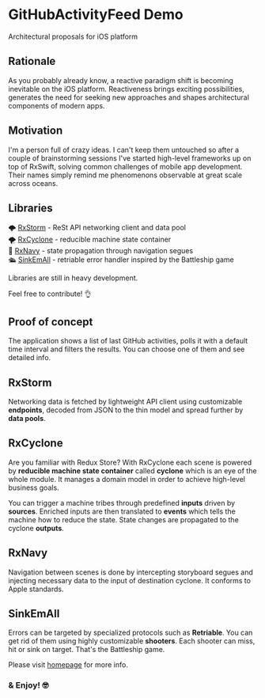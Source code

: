 # GitHubActivityFeed Demo
 Architectural proposals for iOS platform

## Rationale

As you probably already know, a reactive paradigm shift is becoming inevitable on the iOS platform. Reactiveness brings exciting possibilities, generates the need for seeking new approaches and shapes architectural components of modern apps.

## Motivation

I'm a person full of crazy ideas. I can't keep them untouched so after a couple of brainstorming sessions I've started high-level frameworks up on top of RxSwift, solving common challenges of mobile app development. Their names simply remind me phenomenons observable at great scale across oceans.

## Libraries

🌩 [RxStorm](http://github.com/lyzkov/RxStorm) - ReSt API networking client and data pool  
🌪 [RxCyclone](http://github.com/lyzkov/RxCyclone) -  reducible machine state container  
🧭 [RxNavy](http://github.com/lyzkov/RxNavy) - state propagation through navigation segues  
🛳 [SinkEmAll](http://github.com/lyzkov/SinkEmAll) - retriable error handler inspired by the Battleship game  

Libraries are still in heavy development.  

Feel free to contribute! 👌

## Proof of concept

The application shows a list of last GitHub activities, polls it with a default time interval and filters the results. You can choose one of them and see detailed info.

## RxStorm

Networking data is fetched by lightweight API client using customizable **endpoints**, decoded from JSON to the thin model and spread further by **data pools**.  

## RxCyclone

Are you familiar with Redux Store? With RxCyclone each scene is powered by **reducible machine state container** called **cyclone** which is an eye of the whole module. It manages a domain model in order to achieve high-level business goals.  

You can trigger a machine tribes through predefined **inputs** driven by **sources**. Enriched inputs are then translated to **events** which tells the machine how to reduce the state. State changes are propagated to the cyclone **outputs**.

## RxNavy

Navigation between scenes is done by intercepting storyboard segues and injecting necessary data to the input of destination cyclone. It conforms to Apple standards.

## SinkEmAll

Errors can be targeted by specialized protocols such as **Retriable**. You can get rid of them using highly customizable **shooters**. Each shooter can miss, hit or sink on target. That's the Battleship game.  

Please visit [homepage](http://github.com/lyzkov/SinkEmAll) for more info.

### & Enjoy! 🤓
